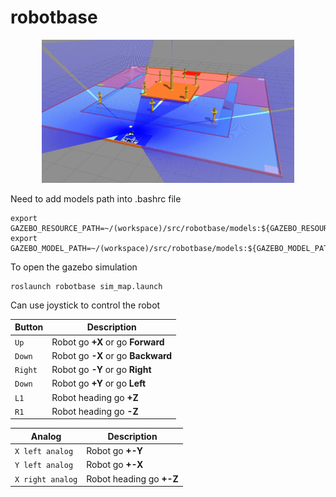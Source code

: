 # robotbase

<p align="center">
  <img src="./docs/gazebo_envi.jpg" width=80% height=80%>
</p>

Need to add models path into .bashrc file
```
export GAZEBO_RESOURCE_PATH=~/(workspace)/src/robotbase/models:${GAZEBO_RESOURCE_PATH}
export GAZEBO_MODEL_PATH=~/(workspace)/src/robotbase/models:${GAZEBO_MODEL_PATH}
```

To open the gazebo simulation
```
roslaunch robotbase sim_map.launch 
```
Can use joystick to control the robot 

  | Button | Description |
  | --- | --- |
  | `Up` | Robot go **+X** or go **Forward**|
  | `Down` | Robot go **-X** or go **Backward** |
  | `Right` | Robot go **-Y** or go **Right** |
  | `Down` | Robot go **+Y** or go **Left** |
  | `L1` | Robot heading go **+Z** |
  | `R1` | Robot heading go **-Z** |

  | Analog | Description |
  | --- | --- |
  | `X left analog` | Robot go **+-Y** |
  | `Y left analog` | Robot go **+-X** |
  | `X right analog` | Robot heading go **+-Z** |
